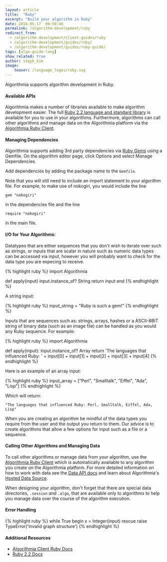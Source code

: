 ```yaml
---
layout: article
title:  "Ruby"
excerpt: "Build your algorithm in Ruby"
date: 2016-05-17  09:50:46
permalink: /algorithm-development/ruby
redirect_from:
  - /algorithm-development/client-guides/ruby
  - /algorithm-development/guides/ruby/
  - /algorithm-development/guides/ruby-guide/
tags: [algo-guide-lang]
show_related: true
author: steph_kim
image:
    teaser: /language_logos/ruby.svg
---
```



Algorithmia supports algorithm development in Ruby.

#### Available APIs

Algorithmia makes a number of libraries available to make algorithm development easier.
The full <a href="http://ruby-doc.org/core-2.2.0/">Ruby 2.2 language and standard library</a>
is available for you to use in your algorithms. Furthermore, algorithms can call other algorithms and manage data on the Algorithmia platform
via the <a href="http://developers.algorithmia.com/application-development/client-guides/ruby/">Algorithmia Ruby Client</a>.

#### Managing Dependencies

Algorithmia supports adding 3rd party dependencies via <a href="https://rubygems.org/">Ruby Gems</a> using a Gemfile. On the algorithm editor page, click Options and select Manage Dependencies.

Add dependencies by adding the package name to the `Gemfile`.

Note that you will still need to include an import statement to your algorithm file. For example, to make use of nokogiri, you would include the line

`gem "nokogiri"`

in the dependencies file and the line

`require "nokogiri"`

in the main file.

#### I/O for Your Algorithms:

Datatypes that are either sequences that you don't wish to iterate over such as strings, or inputs that are scalar in nature such as numeric data types can be accessed via input, however you will probably want to check for the data type you are expecing to receive.

{% highlight ruby %}
import Algorithmia

def apply(input)
    input.instance_of? String
    return input
end
{% endhighlight %}

A string input:

{% highlight ruby %}
input_string = "Ruby is such a gem!"
{% endhighlight %}

Inputs that are sequences such as: strings, arrays, hashes or a ASCII-8BIT string of binary data (such as an image file) can be handled as you would any Ruby sequence. For example:

{% highlight ruby %}
import Algorithmia

def apply(input):
	input.instance_of? Array
    return 'The languages that influenced Ruby: ' + input[0] + input[1] + input[2] + input[3] + input[4]
{% endhighlight %}

Here is an example of an array input:

{% highlight ruby %}
input_array = ["Perl", "Smalltalk", "Eiffel", "Ada", "Lisp"]
{% endhighlight %}

Which will return:

`"The languages that influenced Ruby: Perl, Smalltalk, Eiffel, Ada, Lisp"`

When you are creating an algorithm be mindful of the data types you require from the user and the output you return to them. Our advice is to create algorithms that allow a few options for input such as a file or a sequence.

#### Calling Other Algorithms and Managing Data

To call other algorithms or manage data from your algorithm, use the <a href="http://developers.algorithmia.com/application-development/client-guides/ruby/">Algorithmia Ruby Client</a> which is automatically available to any algorithm you create on the Algorithmia platform. For more detailed information on how to work with data see the [Data API docs](http://docs.algorithmia.com/) and learn about Algorithmia's [Hosted Data Source](http://developers.algorithmia.com/algorithm-development/data-sources/hosted-data-guide/).

When designing your algorithm, don't forget that there are special data directories, `.session` and `.algo`, that are available only to algorithms to help you manage data over the course of the algorithm execution.

#### Error Handling

{% highlight ruby %}
while True
	begin
		x = Integer(input)
	rescue
		raise TypeError('Invalid graph structure')
{% endhighlight %}


#### Additional Resources

* <a href="http://developers.algorithmia.com/clients/ruby/">Algorithmia Client Ruby Docs <i class="fa fa-external-link"></i></a>
* <a href="http://ruby-doc.org/core-2.2.0/">Ruby 2.2 Docs</a>